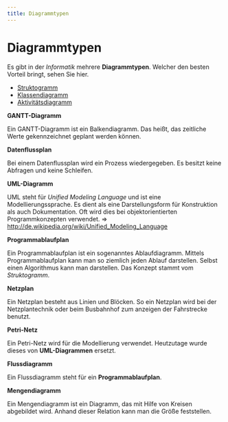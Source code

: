```yaml
---
title: Diagrammtypen
---
```


# Diagrammtypen

Es gibt in der *Informatik* mehrere **Diagrammtypen**. Welcher den
besten Vorteil bringt, sehen Sie hier.

-   [Struktogramm](/Struktogramm)
-   [Klassendiagramm](/Klassendiagramm)
-   [Aktivitätsdiagramm](/Aktivitätsdiagramm)

**GANTT-Diagramm**

Ein GANTT-Diagramm ist ein Balkendiagramm. Das heißt, das zeitliche
Werte gekennzeichnet geplant werden können.

**Datenflussplan**

Bei einem Datenflussplan wird ein Prozess wiedergegeben. Es besitzt
keine Abfragen und keine Schleifen.

**UML-Diagramm**

UML steht für *Unified Modeling Language* und ist eine
Modellierungssprache. Es dient als eine Darstellungsform für
Konstruktion als auch Dokumentation. Oft wird dies bei
objektorientierten Programmkonzepten verwendet. ⇒
<http://de.wikipedia.org/wiki/Unified_Modeling_Language>

**Programmablaufplan**

Ein Programmablaufplan ist ein sogenanntes Ablaufdiagramm. Mittels
Programmablaufplan kann man so ziemlich jeden Ablauf darstellen. Selbst
einen Algorithmus kann man darstellen. Das Konzept stammt vom
*Struktogramm*.

**Netzplan**

Ein Netzplan besteht aus Linien und Blöcken. So ein Netzplan wird bei
der Netzplantechnik oder beim Busbahnhof zum anzeigen der Fahrstrecke
benutzt.

**Petri-Netz**

Ein Petri-Netz wird für die Modellierung verwendet. Heutzutage wurde
dieses von **UML-Diagrammen** ersetzt.

**Flussdiagramm**

Ein Flussdiagramm steht für ein **Programmablaufplan**.

**Mengendiagramm**

Ein Mengendiagramm ist ein Diagramm, das mit Hilfe von Kreisen
abgebildet wird. Anhand dieser Relation kann man die Größe feststellen.
